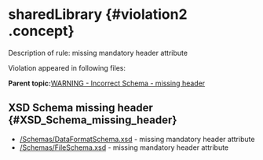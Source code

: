 # sharedLibrary {#violation2 .concept}

Description of rule: missing mandatory header attribute

Violation appeared in following files:

**Parent topic:**[WARNING - Incorrect Schema - missing header](../../../qa/rules/WARNING_-_Incorrect_Schema_-_missing_header.md)

## XSD Schema missing header {#XSD_Schema_missing_header}

-   [/Schemas/DataFormatSchema.xsd](../../../projects/sharedLibrary/Schemas/DataFormatSchema.xsd.md) - missing mandatory header attribute
-   [/Schemas/FileSchema.xsd](../../../projects/sharedLibrary/Schemas/FileSchema.xsd.md) - missing mandatory header attribute

